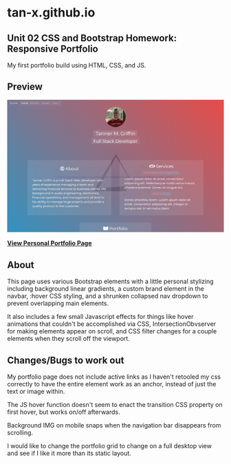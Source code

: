 # tan-x.github.io

## Unit 02 CSS and Bootstrap Homework: Responsive Portfolio

My first portfolio build using HTML, CSS, and JS.

## Preview
<img src="assets/images/screenshot1.png" width="600px"/>

**[View Personal Portfolio Page](https://tan-x.github.io/)**

## About

This page uses various Bootstrap elements with a little personal stylizing including background linear gradients, a custom brand element in the navbar, :hover CSS styling, and a shrunken collapsed nav dropdown to prevent overlapping main elements.

It also includes a few small Javascript effects for things like hover animations that couldn't be accomplished via CSS, IntersectionObvserver for making elements appear on scroll, and CSS filter changes for a couple elements when they scroll off the viewport.

## Changes/Bugs to work out

My portfolio page does not include active links as I haven't retooled my css correctly to have the entire element work as an anchor, instead of just the text or image within.

The JS hover function doesn't seem to enact the transition CSS property on first hover, but works on/off afterwards.

Background IMG on mobile snaps when the navigation bar disappears from scrolling.

I would like to change the portfolio grid to change on a full desktop view and see if I like it more than its static layout.
